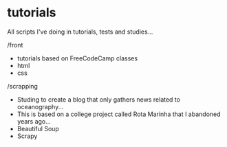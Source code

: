 # tutorials
All scripts I've doing in tutorials, tests and studies...

/front 

  * tutorials based on FreeCodeCamp classes
  * html
  * css

/scrapping

  * Studing to create a blog that only gathers news related to oceanography...
  * This is based on a college project called Rota Marinha that I abandoned years ago...
  * Beautiful Soup
  * Scrapy
  
